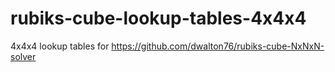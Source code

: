 # rubiks-cube-lookup-tables-4x4x4

4x4x4 lookup tables for https://github.com/dwalton76/rubiks-cube-NxNxN-solver
